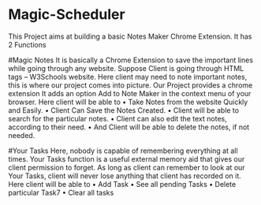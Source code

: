 # Magic-Scheduler

This Project aims at building a basic Notes Maker Chrome Extension.
It has 2 Functions 

#Magic Notes
It is basically a Chrome Extension to save the important lines while 
going through any website. Suppose Client is going through HTML
tags – W3Schools website. Here client may need to note important 
notes, this is where our project comes into picture. Our Project provides 
a chrome extension It adds an option Add to Note Maker in the context 
menu of your browser. Here client will be able to 
• Take Notes from the website Quickly and Easily.
• Client Can Save the Notes Created.
• Client will be able to search for the particular notes.
• Client can also edit the text notes, according to their need.
• And Client will be able to delete the notes, if not needed.

#Your Tasks
Here, nobody is capable of remembering everything at all times. Your 
Tasks function is a useful external memory aid that gives our client 
permission to forget. As long as client can remember to look at our 
Your Tasks, client will never lose anything that client has recorded on 
it. Here client will be able to 
• Add Task
• See all pending Tasks
• Delete particular Task7
• Clear all tasks
